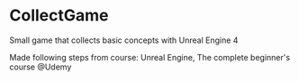 # CollectGame
Small game that collects basic concepts with Unreal Engine 4

Made following steps from course: Unreal Engine, The complete beginner's course @Udemy

